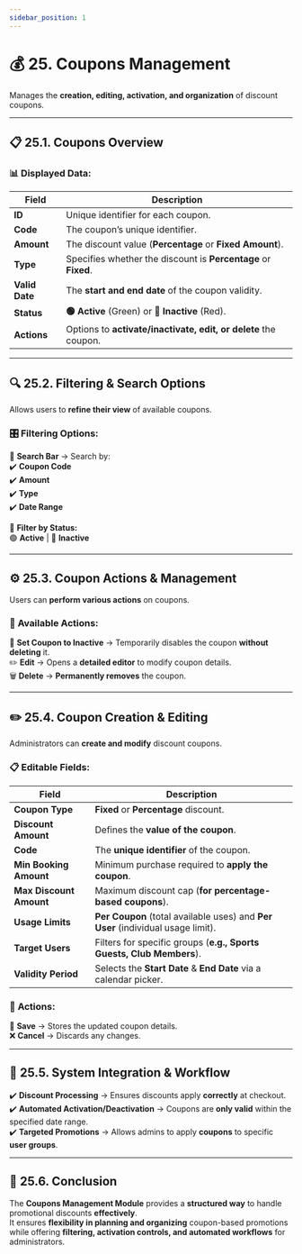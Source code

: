 ```yaml
---
sidebar_position: 1
---
```


# 💰 25. Coupons Management

Manages the **creation, editing, activation, and organization** of discount coupons.

---

## 📋 25.1. Coupons Overview

### 📊 **Displayed Data:**

| Field          | Description                                                     |
| -------------- | --------------------------------------------------------------- |
| **ID**         | Unique identifier for each coupon.                              |
| **Code**       | The coupon’s unique identifier.                                 |
| **Amount**     | The discount value (**Percentage** or **Fixed Amount**).        |
| **Type**       | Specifies whether the discount is **Percentage** or **Fixed**.  |
| **Valid Date** | The **start and end date** of the coupon validity.              |
| **Status**     | **🟢 Active** (Green) or **🔴 Inactive** (Red).                 |
| **Actions**    | Options to **activate/inactivate, edit, or delete** the coupon. |

---

## 🔍 25.2. Filtering & Search Options

Allows users to **refine their view** of available coupons.

### 🎛 **Filtering Options:**

🔎 **Search Bar** → Search by:  
✔️ **Coupon Code**  
✔️ **Amount**  
✔️ **Type**  
✔️ **Date Range**

📌 **Filter by Status:**  
🟢 **Active** | 🔴 **Inactive**

---

## ⚙️ 25.3. Coupon Actions & Management

Users can **perform various actions** on coupons.

### 🎯 **Available Actions:**

🔻 **Set Coupon to Inactive** → Temporarily disables the coupon **without deleting** it.  
✏️ **Edit** → Opens a **detailed editor** to modify coupon details.  
🗑️ **Delete** → **Permanently removes** the coupon.

---

## ✏️ 25.4. Coupon Creation & Editing

Administrators can **create and modify** discount coupons.

### 📋 **Editable Fields:**

| Field                   | Description                                                                      |
| ----------------------- | -------------------------------------------------------------------------------- |
| **Coupon Type**         | **Fixed** or **Percentage** discount.                                            |
| **Discount Amount**     | Defines the **value of the coupon**.                                             |
| **Code**                | The **unique identifier** of the coupon.                                         |
| **Min Booking Amount**  | Minimum purchase required to **apply the coupon**.                               |
| **Max Discount Amount** | Maximum discount cap (**for percentage-based coupons**).                         |
| **Usage Limits**        | **Per Coupon** (total available uses) and **Per User** (individual usage limit). |
| **Target Users**        | Filters for specific groups (**e.g., Sports Guests, Club Members**).             |
| **Validity Period**     | Selects the **Start Date** & **End Date** via a calendar picker.                 |

### 🎯 **Actions:**

💾 **Save** → Stores the updated coupon details.  
❌ **Cancel** → Discards any changes.

---

## 🔗 25.5. System Integration & Workflow

✔️ **Discount Processing** → Ensures discounts apply **correctly** at checkout.  
✔️ **Automated Activation/Deactivation** → Coupons are **only valid** within the specified date range.  
✔️ **Targeted Promotions** → Allows admins to apply **coupons** to specific **user groups**.

---

## 🎯 25.6. Conclusion

The **Coupons Management Module** provides a **structured way** to handle promotional discounts **effectively**.  
It ensures **flexibility in planning and organizing** coupon-based promotions while offering **filtering, activation controls, and automated workflows** for administrators.
